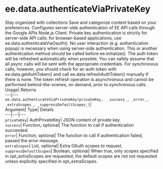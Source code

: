  
#  ee.data.authenticateViaPrivateKey
Stay organized with collections  Save and categorize content based on your preferences. 
Configures server-side authentication of EE API calls through the Google APIs Node.js Client. Private key authentication is strictly for server-side API calls: for browser-based applications, use ee.data.authenticateViaOauth(). No user interaction (e.g. authentication popup) is necessary when using server-side authentication. 
This or another authentication method should be called before ee.initialize().
The auth token will be refreshed automatically when possible. You can safely assume that all async calls will be sent with the appropriate credentials. For synchronous calls, however, you should check for an auth token with ee.data.getAuthToken() and call ee.data.refreshAuthToken() manually if there is none. The token refresh operation is asynchronous and cannot be performed behind-the-scenes, on demand, prior to synchronous calls.
Usage| Returns  
---|---  
`ee.data.authenticateViaPrivateKey(privateKey,  _success_, _error_, _extraScopes_, _suppressDefaultScopes_)`|   
Argument|  Type| Details  
---|---|---  
`privateKey`| AuthPrivateKey| JSON content of private key.  
`success`| Function, optional| The function to call if authentication succeeded.  
`error`| Function, optional| The function to call if authentication failed, passed the error message.  
`extraScopes`| List, optional| Extra OAuth scopes to request.  
`suppressDefaultScopes`| Boolean, optional| When true, only scopes specified in opt_extraScopes are requested; the default scopes are not not requested unless explicitly specified in opt_extraScopes.  
